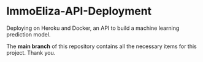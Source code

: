 # ImmoEliza-API-Deployment
Deploying on Heroku and Docker, an API to build a machine learning prediction model.

The **main branch** of this repository contains all the necessary items for this project. Thank you.
